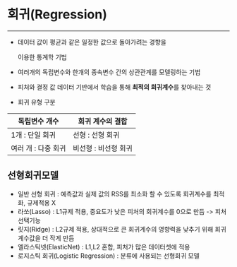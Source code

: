 # 회귀(Regression)

---

- 데이터 값이 평균과 같은 일정한 값으로 돌아가려는 경향을

  이용한 통계학 기법

- 여러개의 독립변수와 한개의 종속변수 간의 상관관계를 모델링하는 기법

- 피처와 결정 값 데이터 기반에서 학습을 통해 **최적의 회귀계수**를 찾아내는 것

- 회귀 유형 구분

| 독립변수 개수       | 회귀 계수의 결합     |
| ------------------- | -------------------- |
| 1개 : 단일 회귀     | 선형 : 선형 회귀     |
| 여러 개 : 다중 회귀 | 비선형 : 비선형 회귀 |



## 선형회귀모델

- 일반 선형 회귀 : 예측값과 실제 값의 RSS를 최소화 할 수 있도록 회귀계수를 최적화, 규제적용 X
- 라쏘(Lasso) : L1규제 적용, 중요도가 낮은 피처의 회귀계수를 0으로 만듬 ->  피처선택기능
- 릿지(Ridge) : L2규제 적용, 상대적으로 큰 회귀계수의 영향력을 낮추기 위해 회귀계수값을 더 작게 만듬
- 엘라스틱넷(ElasticNet) : L1,L2 혼합, 피처가 많은 데이터셋에 적용
- 로지스틱 회귀(Logistic Regression) : 분류에 사용되는 선형회귀 모델